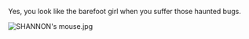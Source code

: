 Yes, you look like the barefoot girl when you suffer those haunted bugs.


![SHANNON's mouse.jpg](./SHANNON/Picture/shannons-mouse_optjpeg.jpg)

 